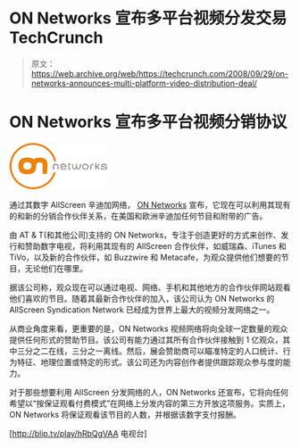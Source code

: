 # ON Networks 宣布多平台视频分发交易 TechCrunch

> 原文：<https://web.archive.org/web/https://techcrunch.com/2008/09/29/on-networks-announces-multi-platform-video-distribution-deal/>

# ON Networks 宣布多平台视频分销协议

![ON Networks](img/a5e570490891643a91dfa55df06b30da.png)

通过其数字 AllScreen 辛迪加网络， [ON Networks](https://web.archive.org/web/20221007015612/http://onnetworks.com/) 宣布，它现在可以利用其现有的和新的分销合作伙伴关系，在美国和欧洲辛迪加任何节目和附带的广告。

由 AT & T(和其他公司)支持的 ON Networks，专注于创造更好的方式来创作、发行和赞助数字电视，将利用其现有的 AllScreen 合作伙伴，如威瑞森、iTunes 和 TiVo，以及新的合作伙伴，如 Buzzwire 和 Metacafe，为观众提供他们想要的节目，无论他们在哪里。

据该公司称，观众现在可以通过电视、网络、手机和其他地方的合作伙伴网站观看他们喜欢的节目。随着其最新合作伙伴的加入，该公司认为 ON Networks 的 AllScreen Syndication Network 已经成为世界上最大的视频分发网络之一。

从商业角度来看，更重要的是，ON Networks 视频网络将向全球一定数量的观众提供任何形式的赞助节目。该公司有能力通过其所有合作伙伴接触到 1 亿观众，其中三分之二在线，三分之一离线。然后，展会赞助商可以瞄准特定的人口统计、行为特征、地理位置或特定的形式。该公司还为内容创作者提供跟踪观众参与度的能力。

对于那些想要利用 AllScreen 分发网络的人，ON Networks 还宣布，它将向任何希望以“按保证观看付费模式”在网络上分发内容的第三方开放这项服务。实质上，ON Networks 将保证观看该节目的人数，并根据该数字支付报酬。

[http://blip.tv/play/hRbQgVAA 电视台]